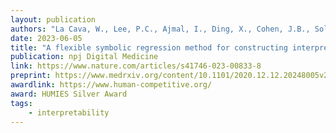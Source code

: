 ```yaml
---
layout: publication
authors: "La Cava, W., Lee, P.C., Ajmal, I., Ding, X., Cohen, J.B., Solanki, P., Moore, J.H., and Herman, D.S "
date: 2023-06-05
title: "A flexible symbolic regression method for constructing interpretable clinical prediction models"
publication: npj Digital Medicine
link: https://www.nature.com/articles/s41746-023-00833-8
preprint: https://www.medrxiv.org/content/10.1101/2020.12.12.20248005v2
awardlink: https://www.human-competitive.org/
award: HUMIES Silver Award
tags:
    - interpretability
---
```

